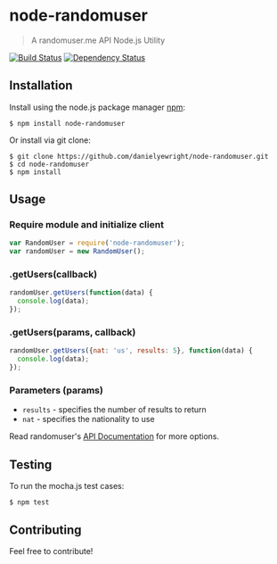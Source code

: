 # node-randomuser

> A randomuser.me API Node.js Utility

[![Build Status](https://travis-ci.org/danielyewright/node-randomuser.svg?branch=master)](https://travis-ci.org/danielyewright/node-randomuser)
[![Dependency Status](https://david-dm.org/danielyewright/node-randomuser.svg)](https://david-dm.org/danielyewright/node-randomuser)

## Installation

Install using the node.js package manager [npm](http://npmjs.org/):

```shell
$ npm install node-randomuser
```
    
Or install via git clone:

```shell
$ git clone https://github.com/danielyewright/node-randomuser.git
$ cd node-randomuser
$ npm install
```

## Usage

### Require module and initialize client

```javascript
var RandomUser = require('node-randomuser');
var randomUser = new RandomUser();
```

### .getUsers(callback)

```javascript
randomUser.getUsers(function(data) {
  console.log(data);
});
```

### .getUsers(params, callback)

```javascript
randomUser.getUsers({nat: 'us', results: 5}, function(data) {
  console.log(data);
});
```

### Parameters (params)

* `results` - specifies the number of results to return
* `nat` - specifies the nationality to use

Read randomuser's [API Documentation](https://randomuser.me/documentation) for more options.

## Testing

To run the mocha.js test cases:

```shell
$ npm test
```

## Contributing

Feel free to contribute!